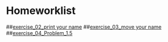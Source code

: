 # Homeworklist
##[exercise_02_print your name](https://github.com/maphyca/compuational_physics_2014301020045/blob/master/homework/exercise_02_print%20your%20name.py)
##[exercise_03_move your name](https://github.com/maphyca/compuational_physics_2014301020045/blob/master/homework/exercise_03_move%20your%20name.py)
##[exercise_04_Problem_1.5](https://github.com/maphyca/compuational_physics_2014301020045/blob/master/homework/exercise_05_Problem%201.5.py)
